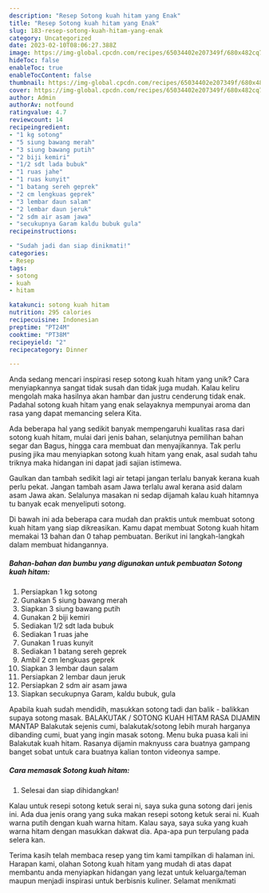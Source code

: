 ```yaml
---
description: "Resep Sotong kuah hitam yang Enak"
title: "Resep Sotong kuah hitam yang Enak"
slug: 183-resep-sotong-kuah-hitam-yang-enak
category: Uncategorized
date: 2023-02-10T08:06:27.388Z
image: https://img-global.cpcdn.com/recipes/65034402e207349f/680x482cq70/sotong-kuah-hitam-foto-resep-utama.jpg
hideToc: false
enableToc: true
enableTocContent: false
thumbnail: https://img-global.cpcdn.com/recipes/65034402e207349f/680x482cq70/sotong-kuah-hitam-foto-resep-utama.jpg
cover: https://img-global.cpcdn.com/recipes/65034402e207349f/680x482cq70/sotong-kuah-hitam-foto-resep-utama.jpg
author: Admin
authorAv: notfound
ratingvalue: 4.7
reviewcount: 14
recipeingredient:
- "1 kg sotong"
- "5 siung bawang merah"
- "3 siung bawang putih"
- "2 biji kemiri"
- "1/2 sdt lada bubuk"
- "1 ruas jahe"
- "1 ruas kunyit"
- "1 batang sereh geprek"
- "2 cm lengkuas geprek"
- "3 lembar daun salam"
- "2 lembar daun jeruk"
- "2 sdm air asam jawa"
- "secukupnya Garam kaldu bubuk gula"
recipeinstructions:

- "Sudah jadi dan siap dinikmati!"
categories:
- Resep
tags:
- sotong
- kuah
- hitam

katakunci: sotong kuah hitam 
nutrition: 295 calories
recipecuisine: Indonesian
preptime: "PT24M"
cooktime: "PT38M"
recipeyield: "2"
recipecategory: Dinner

---
```





Anda sedang mencari inspirasi resep sotong kuah hitam yang unik? Cara menyiapkannya sangat tidak susah dan tidak juga mudah. Kalau keliru mengolah maka hasilnya akan hambar dan justru cenderung tidak enak. Padahal sotong kuah hitam yang enak selayaknya mempunyai aroma dan rasa yang dapat memancing selera Kita.





Ada beberapa hal yang sedikit banyak mempengaruhi kualitas rasa dari sotong kuah hitam, mulai dari jenis bahan, selanjutnya pemilihan bahan segar dan Bagus, hingga cara membuat dan menyajikannya. Tak perlu pusing jika mau menyiapkan sotong kuah hitam yang enak,      asal sudah tahu triknya maka hidangan ini dapat jadi sajian istimewa.














Gaulkan dan tambah sedikit lagi air tetapi jangan terlalu banyak kerana kuah perlu pekat. Jangan tambah asam Jawa terlalu awal kerana asid dalam asam Jawa akan. Selalunya masakan ni sedap dijamah kalau kuah hitamnya tu banyak ecak menyeliputi sotong.






Di bawah ini ada beberapa cara mudah dan praktis untuk membuat sotong kuah hitam yang siap dikreasikan. Kamu dapat membuat Sotong kuah hitam memakai 13 bahan dan 0 tahap pembuatan. Berikut ini langkah-langkah dalam membuat hidangannya.

<!--inarticleads1-->

##### Bahan-bahan dan bumbu yang digunakan untuk pembuatan Sotong kuah hitam:

1. Persiapkan 1 kg sotong
1. Gunakan 5 siung bawang merah
1. Siapkan 3 siung bawang putih
1. Gunakan 2 biji kemiri
1. Sediakan 1/2 sdt lada bubuk
1. Sediakan 1 ruas jahe
1. Gunakan 1 ruas kunyit
1. Sediakan 1 batang sereh geprek
1. Ambil 2 cm lengkuas geprek
1. Siapkan 3 lembar daun salam
1. Persiapkan 2 lembar daun jeruk
1. Persiapkan 2 sdm air asam jawa
1. Siapkan secukupnya Garam, kaldu bubuk, gula


Apabila kuah sudah mendidih, masukkan sotong tadi dan balik - balikkan supaya sotong masak. BALAKUTAK / SOTONG KUAH HITAM RASA DIJAMIN MANTAP Balakutak sejenis cumi, balakutak/sotong lebih murah harganya dibanding cumi, buat yang ingin masak sotong. Menu buka puasa kali ini Balakutak kuah hitam. Rasanya dijamin maknyuss cara buatnya gampang banget sobat untuk cara buatnya kalian tonton videonya sampe. 

<!--inarticleads2-->

##### Cara memasak Sotong kuah hitam:


1. Selesai dan siap dihidangkan!

Kalau untuk resepi sotong ketuk serai ni, saya suka guna sotong dari jenis ini. Ada dua jenis orang yang suka makan resepi sotong ketuk serai ni. Kuah warna putih dengan kuah warna hitam. Kalau saya, saya suka yang kuah warna hitam dengan masukkan dakwat dia. Apa-apa pun terpulang pada selera kan. 

Terima kasih telah membaca resep yang tim kami tampilkan di halaman ini. Harapan kami, olahan Sotong kuah hitam yang mudah di atas dapat membantu anda menyiapkan hidangan yang lezat untuk keluarga/teman maupun menjadi inspirasi untuk berbisnis kuliner. Selamat menikmati
